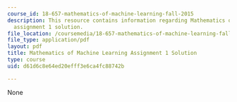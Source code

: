 ```yaml
---
course_id: 18-657-mathematics-of-machine-learning-fall-2015
description: This resource contains information regarding Mathematics of machine learning
  assignment 1 solution.
file_location: /coursemedia/18-657-mathematics-of-machine-learning-fall-2015/d61d6c8e64ed20efff3e6ca4fc88742b_MIT18_657F15_PS1_Sol.pdf
file_type: application/pdf
layout: pdf
title: Mathematics of Machine Learning Assignment 1 Solution
type: course
uid: d61d6c8e64ed20efff3e6ca4fc88742b

---
```

None